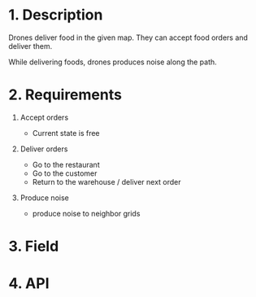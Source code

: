 # 1. Description
Drones deliver food in the given map. They can accept food orders and deliver them. 

While delivering foods, drones produces noise along the path.

# 2. Requirements

1. Accept orders
    - Current state is free

2. Deliver orders
    - Go to the restaurant
    - Go to the customer
    - Return to the warehouse / deliver next order

3. Produce noise
    - produce noise to neighbor grids
   
# 3. Field


# 4. API
